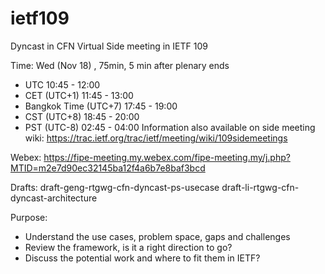 # ietf109
Dyncast in CFN Virtual Side meeting in IETF 109

Time: 
Wed (Nov 18) , 75min, 5 min after plenary ends
  - UTC 10:45 - 12:00
  - CET (UTC+1) 11:45 - 13:00
  - Bangkok Time (UTC+7) 17:45 - 19:00
  - CST (UTC+8) 18:45 - 20:00
  - PST (UTC-8) 02:45 - 04:00
Information also available on side meeting wiki: https://trac.ietf.org/trac/ietf/meeting/wiki/109sidemeetings

Webex: https://fipe-meeting.my.webex.com/fipe-meeting.my/j.php?MTID=m2e7d90ec32145ba12f4a6b7e8baf3bcd

Drafts:
draft-geng-rtgwg-cfn-dyncast-ps-usecase
draft-li-rtgwg-cfn-dyncast-architecture 

Purpose:
- Understand the use cases, problem space, gaps and challenges
- Review the framework, is it a right direction to go? 
- Discuss the potential work and where to fit them in IETF?

